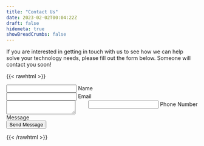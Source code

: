 ```yaml
---
title: "Contact Us"
date: 2023-02-02T00:04:22Z
draft: false
hidemeta: true
showBreadCrumbs: false
---
```

If you are interested in getting in touch with us to see how we can help solve your technology needs, please fill out the form below. Someone will contact you soon!

{{< rawhtml >}}
  <!-- <div class="post-content">
<form action="https://getform.io/f/53b0eca4-40fd-41fb-b7a3-f570dbf209c5" 
      method="POST"
      accept-charset="UTF-8">
    <label for="name">Your Name:</label>
    <input type="text" id="name" name="name" class="code post-content">
    <br />
    <label for="email">Your Email:</label>
    <input type="email" id="email" name="email">
    <br />
    <label for="message">Message:</label>
    <textarea type="text" id="message" name="message" rows="4" cols="30"></textarea>
    <br />
    <input type="hidden" name="_gotcha" style="display:none !important">
    <button type="submit">Send</button> -->
    

<!-- </div> -->


<div class="container">
	<!-- <div class="row">
			<h4 style="text-align:center">If you are interested in getting in touch with us to help with your technology needs, please fill out the form below. Someone will contact you soon!</h4>
	</div> -->
  <form action="https://getform.io/f/53b0eca4-40fd-41fb-b7a3-f570dbf209c5" method="POST" accept-charset="UTF-8">
	<div class="row input-container">
			<div class="col-xs-12">
				<div class="styled-input wide">
					<input type="text" id="name" name="name" required />
					<label>Name</label> 
				</div>
			</div>
			<div class="col-md-6 col-sm-12">
				<div class="styled-input">
					<input type="email" id="email" name="email" required />
					<label>Email</label> 
				</div>
			</div>
			<div class="col-md-6 col-sm-12">
				<div class="styled-input" style="float:right;">
					<input type="text" id="phone" name="phone" required />
					<label>Phone Number</label> 
				</div>
			</div>
			<div class="col-xs-12">
				<div class="styled-input wide">
					<textarea type="text" id="message" name="message" required></textarea>
					<label>Message</label>
				</div>
			</div>
          <input type="hidden" name="_gotcha" style="display:none !important">
			<div class="col-xs-12">
				<div class="btn-lrg submit-btn"><button type="submit">Send Message</button></div>
			</div>
	</div>
  </form>
</div>


{{< /rawhtml >}}
